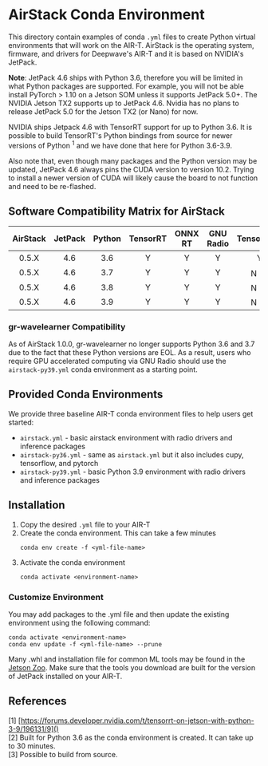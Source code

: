 # AirStack Conda Environment

This directory contain examples of conda `.yml` files to create Python virtual
environments that will work on the AIR-T. AirStack is the operating system, firmware, and
drivers for Deepwave's AIR-T and it is based on NVIDIA's JetPack.

**Note**: JetPack 4.6 ships with Python 3.6, therefore you will be limited in what Python
packages are supported. For example, you will not be able install PyTorch > 1.10 on a
Jetson SOM unless it supports JetPack 5.0+. The NVIDIA Jetson TX2 supports up to JetPack
4.6. Nvidia has no plans to release JetPack 5.0 for the Jetson TX2 (or Nano) for now.

NVIDIA ships Jetpack 4.6 with TensorRT support for up to Python 3.6. It is possible
to build TensorRT's Python bindings from source for newer versions of Python <sup>1</sup>
and we have done that here for Python 3.6-3.9.

Also note that, even though many packages and the Python version may be updated, JetPack
4.6 always pins the CUDA version to version 10.2. Trying to install a newer version of
CUDA will likely cause the board to not function and need to be re-flashed.

## Software Compatibility Matrix for AirStack

| AirStack | JetPack | Python | TensorRT | ONNX RT | GNU Radio |    TensorFlow    |     PyTorch      |       CuPy       | CUDA |
|:--------:|:-------:|:------:|:--------:|:-------:|:---------:|:----------------:|:----------------:|:----------------:|:----:|
|  0.5.X   |   4.6   |  3.6   |    Y     |    Y    |     Y     |        Y         |        Y         | Y <sup>[2]</sup> | 10.2 |
|  0.5.X   |   4.6   |  3.7   |    Y     |    Y    |     Y     | N <sup>[3]</sup> | N <sup>[3]</sup> |        Y         | 10.2 |
|  0.5.X   |   4.6   |  3.8   |    Y     |    Y    |     Y     | N <sup>[3]</sup> | N <sup>[3]</sup> |        Y         | 10.2 |
|  0.5.X   |   4.6   |  3.9   |    Y     |    Y    |     Y     | N <sup>[3]</sup> | N <sup>[3]</sup> |        Y         | 10.2 |

### gr-wavelearner Compatibility
As of AirStack 1.0.0, gr-wavelearner no longer supports Python 3.6 and 3.7 due to the fact
that these Python versions are EOL. As a result, users who require GPU accelerated computing
via GNU Radio should use the `airstack-py39.yml` conda environment as a starting point.

## Provided Conda Environments
We provide three baseline AIR-T conda environment files to help users get started:

* `airstack.yml` - basic airstack environment with radio drivers and inference packages
* `airstack-py36.yml` - same as `airstack.yml` but it also includes cupy, tensorflow, and pytorch
* `airstack-py39.yml` - basic Python 3.9 environment with radio drivers and inference packages

## Installation
1. Copy the desired `.yml` file to your AIR-T
2. Create the conda environment. This can take a few minutes 
    ```
    conda env create -f <yml-file-name>
    ```
3. Activate the conda environment
    ```
    conda activate <environment-name>
    ```

### Customize Environment
You may add packages to the .yml file and then update the existing environment using the
following command:
   ```
   conda activate <environment-name>
   conda env update -f <yml-file-name> --prune
   ```

Many .whl and installation file for common ML tools may be found in the 
[Jetson Zoo](https://elinux.org/Jetson_Zoo). Make sure that the tools you download are
built for the version of JetPack installed on your AIR-T.

## References
[1] [https://forums.developer.nvidia.com/t/tensorrt-on-jetson-with-python-3-9/196131/9]()<br>
[2] Built for Python 3.6 as the conda environment is created. It can take up to 30 minutes.<br>
[3] Possible to build from source.
